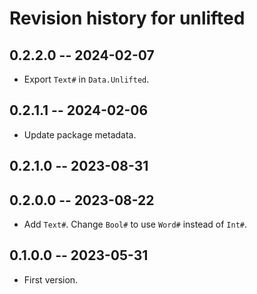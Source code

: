 # Revision history for unlifted

## 0.2.2.0 -- 2024-02-07

* Export `Text#` in `Data.Unlifted`.

## 0.2.1.1 -- 2024-02-06

* Update package metadata.

## 0.2.1.0 -- 2023-08-31

## 0.2.0.0 -- 2023-08-22

* Add `Text#`. Change `Bool#` to use `Word#` instead of `Int#`.

## 0.1.0.0 -- 2023-05-31

* First version.

